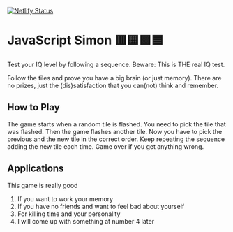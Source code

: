 [![Netlify Status](https://api.netlify.com/api/v1/badges/06a74b1d-2261-4c42-a676-85ff55b0cd63/deploy-status)](https://app.netlify.com/sites/gilded-kataifi-a4b841/deploys)

# JavaScript Simon 🟥🟨🟩🟦

Test your IQ level by following a sequence. Beware: This is THE real IQ test.

Follow the tiles and prove you have a big brain (or just memory). There are no prizes, just the (dis)satisfaction that you can(not) think and remember.

## How to Play

The game starts when a random tile is flashed. You need to pick the tile that was flashed. Then the game flashes another tile. Now you have to pick the previous and the new tile in the correct order. Keep repeating the sequence adding the new tile each time. Game over if you get anything wrong.

## Applications

This game is really good

1. If you want to work your memory
2. If you have no friends and want to feel bad about yourself
3. For killing time and your personality
4. I will come up with something at number 4 later
